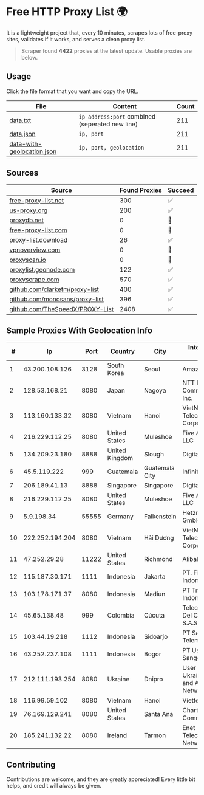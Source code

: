 
# Free HTTP Proxy List 🌍

It is a lightweight project that, every 10 minutes, scrapes lots of free-proxy sites, validates if it works, and serves a clean proxy list.


> Scraper found **4422** proxies at the latest update. Usable proxies are below.

## Usage

Click the file format that you want and copy the URL.


|File|Content|Count|
|----|-------|-----|
|[data.txt](https://raw.githubusercontent.com/themiralay/Proxy-List-World/master/data.txt)|`ip_address:port` combined (seperated new line)|211|
|[data.json](https://raw.githubusercontent.com/themiralay/Proxy-List-World/master/data.json)|`ip, port`|211|
|[data-with-geolocation.json](https://raw.githubusercontent.com/themiralay/Proxy-List-World/master/data-with-geolocation.json)|`ip, port, geolocation`|211|

## Sources

|Source|Found Proxies|Succeed|
|------|-------------|-------|
|[free-proxy-list.net](https://free-proxy-list.net)|300|✅|
|[us-proxy.org](https://www.us-proxy.org)|200|✅|
|[proxydb.net](http://proxydb.net)|0|🚫|
|[free-proxy-list.com](https://free-proxy-list.com/?page=&port=&type%5B%5D=http&type%5B%5D=https&up_time=0&search=Search)|0|🚫|
|[proxy-list.download](https://www.proxy-list.download/HTTP)|26|✅|
|[vpnoverview.com](https://vpnoverview.com/privacy/anonymous-browsing/free-proxy-servers)|0|🚫|
|[proxyscan.io](https://www.proxyscan.io)|0|🚫|
|[proxylist.geonode.com](https://proxylist.geonode.com/api/proxy-list?limit=300&page=1&sort_by=lastChecked&sort_type=desc&protocols=http,https)|122|✅|
|[proxyscrape.com](https://api.proxyscrape.com/v2/?request=displayproxies&protocol=http&timeout=10000&country=all&ssl=all&anonymity=all)|570|✅|
|[github.com/clarketm/proxy-list](https://raw.githubusercontent.com/clarketm/proxy-list/master/proxy-list-raw.txt)|400|✅|
|[github.com/monosans/proxy-list](https://raw.githubusercontent.com/monosans/proxy-list/main/proxies/http.txt)|396|✅|
|[github.com/TheSpeedX/PROXY-List](https://raw.githubusercontent.com/TheSpeedX/PROXY-List/master/http.txt)|2408|✅|


## Sample Proxies With Geolocation Info

|#|Ip|Port|Country|City|Internet Service Provider|
|-|--|----|-------|----|-------------------------|
|1|43.200.108.126|3128|South Korea|Seoul|Amazon.com, Inc.|
|2|128.53.168.21|8080|Japan|Nagoya|NTT PC Communications, Inc.|
|3|113.160.133.32|8080|Vietnam|Hanoi|VietNam Post and Telecom Corporation|
|4|216.229.112.25|8080|United States|Muleshoe|Five Area Systems, LLC|
|5|134.209.23.180|8888|United Kingdom|Slough|DigitalOcean, LLC|
|6|45.5.119.222|999|Guatemala|Guatemala City|Infinitum S.A.|
|7|206.189.41.13|8888|Singapore|Singapore|DigitalOcean, LLC|
|8|216.229.112.25|8080|United States|Muleshoe|Five Area Systems, LLC|
|9|5.9.198.34|55555|Germany|Falkenstein|Hetzner Online GmbH|
|10|222.252.194.204|8080|Vietnam|Hải Dương|VietNam Post and Telecom Corporation|
|11|47.252.29.28|11222|United States|Richmond|Alibaba.com LLC|
|12|115.187.30.171|1111|Indonesia|Jakarta|PT. Fiber Networks Indonesia|
|13|103.178.171.37|8080|Indonesia|Madiun|PT Trisari Data Indonusa|
|14|45.65.138.48|999|Colombia|Cúcuta|Telecomunicaciones Del Catatumbo S.A.S|
|15|103.44.19.218|1112|Indonesia|Sidoarjo|PT Sarana Intimedia Telematika|
|16|43.252.237.108|1111|Indonesia|Bogor|PT Usaha Adi Sanggoro|
|17|212.111.193.254|8080|Ukraine|Dnipro|User Association of Ukrainian Research and Academic Network URAN|
|18|116.99.59.102|8080|Vietnam|Hanoi|Viettel Group|
|19|76.169.129.241|8080|United States|Santa Ana|Charter Communications|
|20|185.241.132.22|8080|Ireland|Tarmon|Enet Telecommunications Networks Limited|



## Contributing

Contributions are welcome, and they are greatly appreciated! Every
little bit helps, and credit will always be given.

